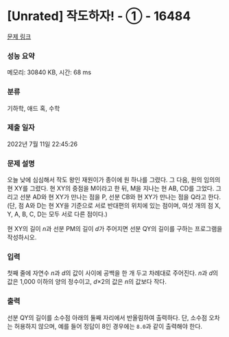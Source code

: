 # [Unrated] 작도하자! - ① - 16484 

[문제 링크](https://www.acmicpc.net/problem/16484) 

### 성능 요약

메모리: 30840 KB, 시간: 68 ms

### 분류

기하학, 애드 혹, 수학

### 제출 일자

2022년 7월 11일 22:45:26

### 문제 설명

<p>오늘 낮에 심심해서 작도 왕인 재원이가 종이에 원 하나를 그렸다. 그 다음, 원의 임의의 현 XY를 그렸다. 현 XY의 중점을 M이라고 한 뒤, M을 지나는 현 AB, CD를 그었다. 그리고 선분 AD와 현 XY가 만나는 점을 P, 선분 CB와 현 XY가 만나는 점을 Q라고 한다. (단, 점 A와 D는 현 XY을 기준으로 서로 반대편의 위치에 있는 점이며, 여섯 개의 점 X, Y, A, B, C, D는 모두 서로 다른 점이다.)</p>

<p>현 XY의 길이 <em>n</em>과 선분 PM의 길이 <em>d</em>가 주어지면 선분 QY의 길이를 구하는 프로그램을 작성하시오.</p>

### 입력 

 <p>첫째 줄에 자연수 <em>n</em>과 <em>d</em>의 값이 사이에 공백을 한 개 두고 차례대로 주어진다. <em>n</em>과 <em>d</em>의 값은 1,000 이하의 양의 정수이고, <em>d</em>×2의 값은 <em>n</em>의 값보다 작다.</p>

### 출력 

 <p>선분 QY의 길이를 소수점 아래의 둘째 자리에서 반올림하여 출력하다. 단, 소수점 오차는 허용하지 않으며, 예를 들어 정답이 8인 경우에는 <code>8.0</code>과 같이 출력해야 한다.</p>

